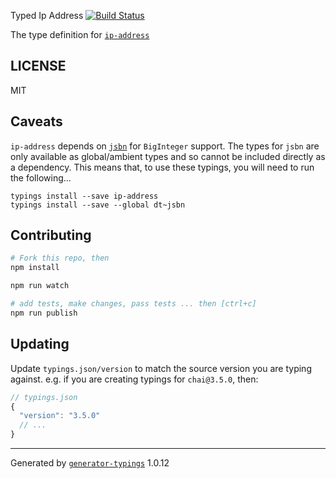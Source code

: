 Typed Ip Address  [![Build Status](https://travis-ci.org/westonpace/typed-ip-address.svg?branch=master)](https://travis-ci.org/westonpace/typed-ip-address)


The type definition for [`ip-address`](https://github.com/beaugunderson/ip-address)

## LICENSE

MIT

## Caveats

`ip-address` depends on [`jsbn`](https://www.npmjs.com/package/jsbn) for `BigInteger` support.  The types for `jsbn` are only available as global/ambient types and so cannot be included directly as a dependency.  This means that, to use these typings, you will need to run the following...

```
typings install --save ip-address
typings install --save --global dt~jsbn
```

## Contributing

```sh
# Fork this repo, then
npm install

npm run watch

# add tests, make changes, pass tests ... then [ctrl+c]
npm run publish
```

## Updating

Update `typings.json/version` to match the source version you are typing against.
e.g. if you are creating typings for `chai@3.5.0`, then:

```js
// typings.json
{
  "version": "3.5.0"
  // ...
}
```

----

Generated by [`generator-typings`](https://github.com/typings/generator-typings) 1.0.12
